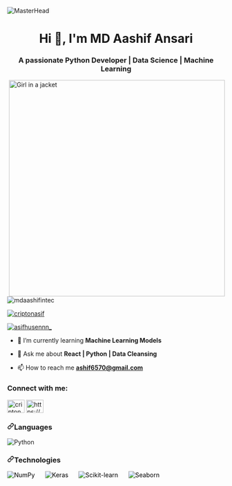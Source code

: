 ![MasterHead](https://codilime.com/static/7150aa1f015beb5165e9ee4640851ecc/header-data-science-vs-data-analytics.png)
<h1 align="center">Hi 👋, I'm MD Aashif Ansari</h1>
<h3 align="center">A passionate Python Developer | Data Science | Machine Learning</h3>
<img align="right" src="https://static.wixstatic.com/media/3eee0b_8b6780c6bd8245ecafdbe55d8db7e2df~mv2.gif" alt="Girl in a jacket" width="500">
<p align="left"> <img src="https://komarev.com/ghpvc/?username=mdaashifintec&label=Profile%20views&color=0e75b6&style=flat" alt="mdaashifintec" /> </p>

<p align="left"> <a href="https://twitter.com/criptonasif" target="blank"><img src="https://img.shields.io/twitter/follow/criptonasif?logo=twitter&style=for-the-badge" alt="criptonasif" />
</a> </p>

<p align="left">
  <a href="https://www.instagram.com/asifhusennn_?igsh=MWEyYW1xaHJqbXlmcQ%3D%3D&utm_source=qr" target="blank">
    <img src="https://img.shields.io/badge/Follow%20%40asifhusennn_-purple?logo=instagram&style=for-the-badge" alt="asifhusennn_" />
  </a>
</p>

- 🌱 I’m currently learning **Machine Learning Models**

- 💬 Ask me about **React | Python | Data Cleansing**

- 📫 How to reach me **ashif6570@gmail.com**

<h3 align="left">Connect with me:</h3>
<p align="left">
<a href="https://twitter.com/criptonasif" target="blank"><img align="center" src="https://raw.githubusercontent.com/rahuldkjain/github-profile-readme-generator/master/src/images/icons/Social/twitter.svg" alt="criptonasif" height="30" width="40" /></a>
<a href="https://linkedin.com/in/https://www.linkedin.com/in/ashif-ansari-9658b21b9?utm_source=share&utm_campaign=share_via&utm_content=profile&utm_medium=ios_app" target="blank"><img align="center" src="https://raw.githubusercontent.com/rahuldkjain/github-profile-readme-generator/master/src/images/icons/Social/linked-in-alt.svg" alt="https://www.linkedin.com/in/ashif-ansari-9658b21b9?utm_source=share&utm_campaign=share_via&utm_content=profile&utm_medium=ios_app" height="30" width="40" /></a>
</p>

<h3 dir="auto"><a id="user-content-languages" class="anchor" aria-hidden="true" tabindex="-1" href="#languages"><svg class="octicon octicon-link" viewBox="0 0 16 16" version="1.1" width="16" height="16" aria-hidden="true"><path d="m7.775 3.275 1.25-1.25a3.5 3.5 0 1 1 4.95 4.95l-2.5 2.5a3.5 3.5 0 0 1-4.95 0 .751.751 0 0 1 .018-1.042.751.751 0 0 1 1.042-.018 1.998 1.998 0 0 0 2.83 0l2.5-2.5a2.002 2.002 0 0 0-2.83-2.83l-1.25 1.25a.751.751 0 0 1-1.042-.018.751.751 0 0 1-.018-1.042Zm-4.69 9.64a1.998 1.998 0 0 0 2.83 0l1.25-1.25a.751.751 0 0 1 1.042.018.751.751 0 0 1 .018 1.042l-1.25 1.25a3.5 3.5 0 1 1-4.95-4.95l2.5-2.5a3.5 3.5 0 0 1 4.95 0 .751.751 0 0 1-.018 1.042.751.751 0 0 1-1.042.018 1.998 1.998 0 0 0-2.83 0l-2.5 2.5a1.998 1.998 0 0 0 0 2.83Z"></path></svg></a>Languages</h3>

<p dir="auto">
  <a target="_blank" rel="noopener noreferrer nofollow" href="https://www.python.org/" style="text-decoration: none;">
    <img src="https://img.shields.io/badge/-Python-3776AB?logo=python&logoColor=white" alt="Python" style="max-width: 100px; margin-right: 10px;">
  </a>
</p>

<h3 dir="auto"><a id="user-content-technologies" class="anchor" aria-hidden="true" tabindex="-1" href="#technologies"><svg class="octicon octicon-link" viewBox="0 0 16 16" version="1.1" width="16" height="16" aria-hidden="true"><path d="m7.775 3.275 1.25-1.25a3.5 3.5 0 1 1 4.95 4.95l-2.5 2.5a3.5 3.5 0 0 1-4.95 0 .751.751 0 0 1 .018-1.042.751.751 0 0 1 1.042-.018 1.998 1.998 0 0 0 2.83 0l2.5-2.5a2.002 2.002 0 0 0-2.83-2.83l-1.25 1.25a.751.751 0 0 1-1.042-.018.751.751 0 0 1-.018-1.042Zm-4.69 9.64a1.998 1.998 0 0 0 2.83 0l1.25-1.25a.751.751 0 0 1 1.042.018.751.751 0 0 1 .018 1.042l-1.25 1.25a3.5 3.5 0 1 1-4.95-4.95l2.5-2.5a3.5 3.5 0 0 1 4.95 0 .751.751 0 0 1-.018 1.042.751.751 0 0 1-1.042.018 1.998 1.998 0 0 0-2.83 0l-2.5 2.5a1.998 1.998 0 0 0 0 2.83Z"></path></svg></a>Technologies</h3>


<p dir="auto">
  <a target="_blank" rel="noopener noreferrer nofollow" href="https://numpy.org/" style="text-decoration: none; margin-right: 20px; color: black !important;">
    <img src="https://img.shields.io/badge/-NumPy-013243?logo=numpy&logoColor=white" alt="NumPy" style="max-width: 100px;">
  </a>

  <a target="_blank" rel="noopener noreferrer nofollow" href="https://keras.io/" style="text-decoration: none; margin-right: 20px; color: black !important;">
    <img src="https://img.shields.io/badge/-Keras-D00000?logo=keras&logoColor=white" alt="Keras" style="max-width: 100px;">
  </a>

  <a target="_blank" rel="noopener noreferrer nofollow" href="https://scikit-learn.org/" style="text-decoration: none; margin-right: 20px; color: black !important;">
    <img src="https://img.shields.io/badge/-Scikit--learn-F7931E?logo=scikit-learn&logoColor=white" alt="Scikit-learn" style="max-width: 100px;">
  </a>

  <a target="_blank" rel="noopener noreferrer nofollow" href="https://seaborn.pydata.org/" style="text-decoration: none; margin-right: 20px; color: black !important;">
    <img src="https://img.shields.io/badge/-Seaborn-388E3C?logo=seaborn&logoColor=white" alt="Seaborn" style="max-width: 100px;">
  </a>
</p>





